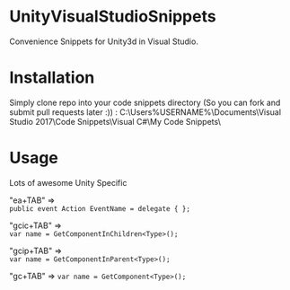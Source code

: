 # UnityVisualStudioSnippets
Convenience Snippets for Unity3d in Visual Studio.

# Installation 
Simply clone repo into your code snippets directory (So you can fork and submit pull requests later :)) :
C:\Users\%USERNAME%\Documents\Visual Studio 2017\Code Snippets\Visual C#\My Code Snippets\

# Usage
Lots of awesome Unity Specific 

"ea+TAB" =>     
```public event Action EventName = delegate { };```

"gcic+TAB"   =>     
```var name = GetComponentInChildren<Type>();```

"gcip+TAB"   =>     
```var name = GetComponentInParent<Type>();```

"gc+TAB" => 
```var name = GetComponent<Type>();```

